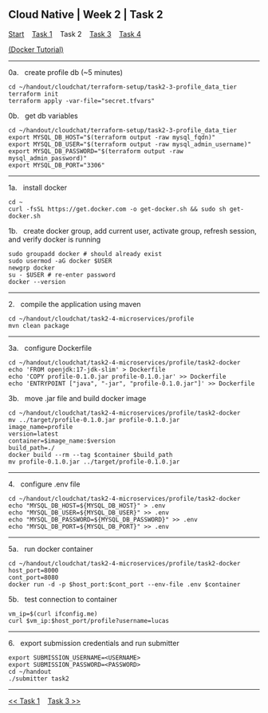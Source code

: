 ## Cloud Native | Week 2 | Task 2

[Start](https://github.com/AFC-AI2C-Cohort-04/coleman-code/edit/main/cloud_native/week_2/start.md)    [Task 1](https://github.com/AFC-AI2C-Cohort-04/coleman-code/blob/main/cloud_native/week_2/task_1.md)    Task 2    [Task 3](https://github.com/AFC-AI2C-Cohort-04/coleman-code/blob/main/cloud_native/week_2/task_3.md)    [Task 4](https://github.com/AFC-AI2C-Cohort-04/coleman-code/blob/main/cloud_native/week_2/task_4.md)

[(Docker Tutorial)](https://github.com/AFC-AI2C-Cohort-04/coleman-code/blob/main/docker_tutorial.md)

---

0a.   create profile db (~5 minutes)
```
cd ~/handout/cloudchat/terraform-setup/task2-3-profile_data_tier
terraform init
terraform apply -var-file="secret.tfvars"
```

0b.   get db variables
```
cd ~/handout/cloudchat/terraform-setup/task2-3-profile_data_tier
export MYSQL_DB_HOST="$(terraform output -raw mysql_fqdn)"
export MYSQL_DB_USER="$(terraform output -raw mysql_admin_username)"
export MYSQL_DB_PASSWORD="$(terraform output -raw mysql_admin_password)"
export MYSQL_DB_PORT="3306"
```

---

1a.   install docker
```
cd ~
curl -fsSL https://get.docker.com -o get-docker.sh && sudo sh get-docker.sh
```

1b.   create docker group, add current user, activate group, refresh session, and verify docker is running
```
sudo groupadd docker # should already exist
sudo usermod -aG docker $USER
newgrp docker
su - $USER # re-enter password
docker --version
```

---

2.   compile the application using maven
```
cd ~/handout/cloudchat/task2-4-microservices/profile
mvn clean package
```

---

3a.   configure Dockerfile
```
cd ~/handout/cloudchat/task2-4-microservices/profile/task2-docker
echo 'FROM openjdk:17-jdk-slim' > Dockerfile
echo 'COPY profile-0.1.0.jar profile-0.1.0.jar' >> Dockerfile
echo 'ENTRYPOINT ["java", "-jar", "profile-0.1.0.jar"]' >> Dockerfile
```

3b.   move .jar file and build docker image
```
cd ~/handout/cloudchat/task2-4-microservices/profile/task2-docker
mv ../target/profile-0.1.0.jar profile-0.1.0.jar
image_name=profile
version=latest
container=$image_name:$version
build_path=./
docker build --rm --tag $container $build_path
mv profile-0.1.0.jar ../target/profile-0.1.0.jar
```

---

4.   configure .env file
```
cd ~/handout/cloudchat/task2-4-microservices/profile/task2-docker
echo "MYSQL_DB_HOST=${MYSQL_DB_HOST}" > .env
echo "MYSQL_DB_USER=${MYSQL_DB_USER}" >> .env
echo "MYSQL_DB_PASSWORD=${MYSQL_DB_PASSWORD}" >> .env
echo "MYSQL_DB_PORT=${MYSQL_DB_PORT}" >> .env
```

---

5a.   run docker container
```
cd ~/handout/cloudchat/task2-4-microservices/profile/task2-docker
host_port=8000
cont_port=8080
docker run -d -p $host_port:$cont_port --env-file .env $container
```

5b.   test connection to container
```
vm_ip=$(curl ifconfig.me)
curl $vm_ip:$host_port/profile?username=lucas
```

---

6.   export submission credentials and run submitter
```
export SUBMISSION_USERNAME=<USERNAME>
export SUBMISSION_PASSWORD=<PASSWORD>
cd ~/handout
./submitter task2
```

---

[<< Task 1](https://github.com/AFC-AI2C-Cohort-04/coleman-code/blob/main/cloud_native/week_2/task_1.md)    [Task 3 >>](https://github.com/AFC-AI2C-Cohort-04/coleman-code/blob/main/cloud_native/week_2/task_3.md)
